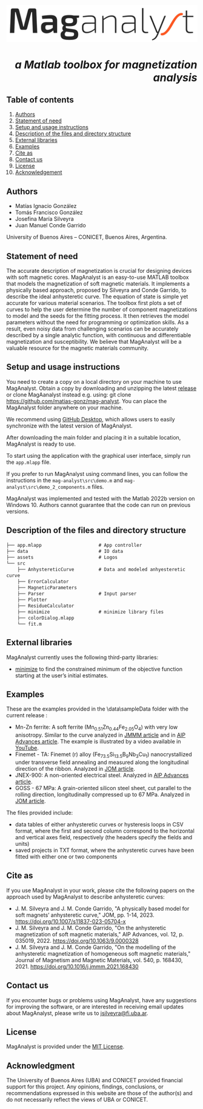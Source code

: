 
![Image](https://github.com/matias-gonz/mag-analyst/blob/main/assets/logo_maganalyst.jpg)
# *<div dir="rtl"> a Matlab toolbox for magnetization analysis </div>*

## Table of contents
1. [Authors](#authors)
2. [Statement of need](#statement-of-need)
3. [Setup and usage instructions](#setup-and-usage-instructions)
4. [Description of the files and directory structure](#description-of-the-files-and-directory-structure)
5. [External libraries](#external-libraries)
6. [Examples](#examples)
7. [Cite as](#cite-as)
8. [Contact us](#contact-us)
9. [License](#license)
10. [Acknowledgement](#acknowledgment)
 
 ## Authors
  - Matías Ignacio González
  - Tomás Francisco González
  - Josefina María Silveyra
  - Juan Manuel Conde Garrido
	
University of Buenos Aires – CONICET, Buenos Aires, Argentina.
   
## Statement of need

The accurate description of magnetization is crucial for designing devices with soft magnetic cores. MagAnalyst is an easy-to-use MATLAB toolbox that models the magnetization of soft magnetic materials. It implements a physically based approach, proposed by Silveyra and Conde Garrido, to describe the ideal anhysteretic curve. The equation of state is simple yet accurate for various material scenarios. The toolbox first plots a set of curves to help the user determine the number of component magnetizations to model and the seeds for the fitting process. It then retrieves the model parameters without the need for programming or optimization skills. As a result, even noisy data from challenging scenarios can be accurately described by a single analytic function, with continuous and differentiable magnetization and susceptibility. We believe that MagAnalyst will be a valuable resource for the magnetic materials community.

## Setup and usage instructions

You need to create a copy on a local directory on your machine to use MagAnalyst. Obtain a copy by downloading and unzipping the latest [release](https://github.com/matias-gonz/mag-analyst/releases) or clone MagAanalyst instead e.g. using: git clone https://github.com/matias-gonz/mag-analyst. You can place the MagAnalyst folder anywhere on your machine.

We recommend using [GitHub Desktop](https://desktop.github.com/), which allows users to easily synchronize with the latest version of MagAnalyst.

After downloading the main folder and placing it in a suitable location, MagAnalyst is ready to use.

To start using the application with the graphical user interface, simply run the `app.mlapp` file.

If you prefer to run MagAnalyst using command lines, you can follow the instructions in the `mag-analyst\src\demo.m` and `mag-analyst\src\demo_2_components.m` files.
 
MagAnalyst was implemented and tested with the Matlab 2022b version on Windows 10. Authors cannot guarantee that the code can run on previous versions.

## Description of the files and directory structure

```tree
├── app.mlapp                     # App controller
├── data                          # IO data
├── assets                        # Logos
└── src
    ├── AnhystereticCurve         # Data and modeled anhyesteretic curve
    ├── ErrorCalculator
    ├── MagneticParameters
    ├── Parser                    # Input parser
    ├── Plotter
    ├── ResidueCalculator
    ├── minimize                  # minimize library files
    ├── colorDialog.mlapp
    └── fit.m
```

## External libraries

MagAnalyst currently uses the following third-party libraries:
* [minimize](https://www.mathworks.com/matlabcentral/fileexchange/24298-minimize) to find the constrained minimum of the objective function starting at the user’s initial estimates.

## Examples

These are the examples provided in the \data\sampleData folder with the current release :

* Mn-Zn ferrite: A soft ferrite (Mn<sub>0.51</sub>Zn<sub>0.44</sub>Fe<sub>2.05</sub>O<sub>4</sub>) with very low anisotropy. Similar to the curve analyzed in [JMMM article](https://doi.org/10.1016/j.jmmm.2021.168430) and in [AIP Advances article](https://doi.org/10.1063/9.0000328). The example is illustrated by a video available in [YouTube](https://www.youtube.com/finisilveyra/xxx).
* Finemet - TA: Finemet (r) alloy (Fe<sub>73.5</sub>Si<sub>13.5</sub>B<sub>9</sub>Nb<sub>3</sub>Cu<sub>1</sub>) nanocrystallized under transverse field annealing and measured along the longitudinal direction of the ribbon. Analyzed in [JOM article](https://doi.org/10.1007/s11837-023-05704-x).
* JNEX-900: A non-oriented electrical steel. Analyzed in [AIP Advances article](https://doi.org/10.1063/9.0000328). 
* GOSS - 67 MPa: A grain-oriented silicon steel sheet, cut parallel to the rolling direction, longitudinally compressed up to 67 MPa. Analyzed in [JOM article](https://doi.org/10.1007/s11837-023-05704-x). 

The files provided include:
* data tables of either anhysteretic curves or hysteresis loops in CSV format, where the first and second column correspond to the horizontal and vertical axes field, respectively (the headers specify the fields and units)
* saved projects in TXT format, where the anhysteretic curves have been fitted with either one or two components

## Cite as

If you use MagAnalyst in your work, please cite the following papers on the approach used by MagAnalyst to describe anhysteretic curves:
* J. M. Silveyra and J. M. Conde Garrido, "A physically based model for soft magnets’ anhysteretic curve," JOM, pp. 1-14, 2023. https://doi.org/10.1007/s11837-023-05704-x
* J. M. Silveyra and J. M. Conde Garrido, "On the anhysteretic magnetization of soft magnetic materials," AIP Advances, vol. 12, p. 035019, 2022. https://doi.org/10.1063/9.0000328
* J. M. Silveyra and J. M. Conde Garrido, "On the modelling of the anhysteretic magnetization of homogeneous soft magnetic materials," Journal of Magnetism and Magnetic Materials, vol. 540, p. 168430, 2021. https://doi.org/10.1016/j.jmmm.2021.168430

## Contact us

If you encounter bugs or problems using MagAnalyst, have any suggestions for improving the software, or are interested in receiving email updates about MagAnalyst, please write us to jsilveyra@fi.uba.ar.

## License

MagAnalyst is provided under the [MIT License](https://github.com/matias-gonz/mag-analyst/blob/main/license.txt).

## Acknowledgment

The University of Buenos Aires (UBA) and CONICET provided financial support for this project.
Any opinions, findings, conclusions, or recommendations expressed in this website are those of the author(s) and do not necessarily reflect the views of UBA or CONICET.
